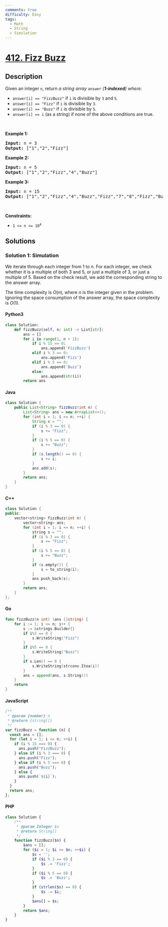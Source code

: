 ```yaml
---
comments: true
difficulty: Easy
tags:
  - Math
  - String
  - Simulation
---
```


<!-- problem:start -->

# [412. Fizz Buzz](https://leetcode.com/problems/fizz-buzz)


## Description

<!-- description:start -->

<p>Given an integer <code>n</code>, return <em>a string array </em><code>answer</code><em> (<strong>1-indexed</strong>) where</em>:</p>

<ul>
	<li><code>answer[i] == &quot;FizzBuzz&quot;</code> if <code>i</code> is divisible by <code>3</code> and <code>5</code>.</li>
	<li><code>answer[i] == &quot;Fizz&quot;</code> if <code>i</code> is divisible by <code>3</code>.</li>
	<li><code>answer[i] == &quot;Buzz&quot;</code> if <code>i</code> is divisible by <code>5</code>.</li>
	<li><code>answer[i] == i</code> (as a string) if none of the above conditions are true.</li>
</ul>

<p>&nbsp;</p>
<p><strong class="example">Example 1:</strong></p>
<pre><strong>Input:</strong> n = 3
<strong>Output:</strong> ["1","2","Fizz"]
</pre><p><strong class="example">Example 2:</strong></p>
<pre><strong>Input:</strong> n = 5
<strong>Output:</strong> ["1","2","Fizz","4","Buzz"]
</pre><p><strong class="example">Example 3:</strong></p>
<pre><strong>Input:</strong> n = 15
<strong>Output:</strong> ["1","2","Fizz","4","Buzz","Fizz","7","8","Fizz","Buzz","11","Fizz","13","14","FizzBuzz"]
</pre>
<p>&nbsp;</p>
<p><strong>Constraints:</strong></p>

<ul>
	<li><code>1 &lt;= n &lt;= 10<sup>4</sup></code></li>
</ul>

<!-- description:end -->

## Solutions

<!-- solution:start -->

### Solution 1: Simulation

We iterate through each integer from 1 to $n$. For each integer, we check whether it is a multiple of both 3 and 5, or just a multiple of 3, or just a multiple of 5. Based on the check result, we add the corresponding string to the answer array.

The time complexity is $O(n)$, where $n$ is the integer given in the problem. Ignoring the space consumption of the answer array, the space complexity is $O(1)$.

<!-- tabs:start -->

#### Python3

```python
class Solution:
    def fizzBuzz(self, n: int) -> List[str]:
        ans = []
        for i in range(1, n + 1):
            if i % 15 == 0:
                ans.append('FizzBuzz')
            elif i % 3 == 0:
                ans.append('Fizz')
            elif i % 5 == 0:
                ans.append('Buzz')
            else:
                ans.append(str(i))
        return ans
```

#### Java

```java
class Solution {
    public List<String> fizzBuzz(int n) {
        List<String> ans = new ArrayList<>();
        for (int i = 1; i <= n; ++i) {
            String s = "";
            if (i % 3 == 0) {
                s += "Fizz";
            }
            if (i % 5 == 0) {
                s += "Buzz";
            }
            if (s.length() == 0) {
                s += i;
            }
            ans.add(s);
        }
        return ans;
    }
}
```

#### C++

```cpp
class Solution {
public:
    vector<string> fizzBuzz(int n) {
        vector<string> ans;
        for (int i = 1; i <= n; ++i) {
            string s = "";
            if (i % 3 == 0) {
                s += "Fizz";
            }
            if (i % 5 == 0) {
                s += "Buzz";
            }
            if (s.empty()) {
                s = to_string(i);
            }
            ans.push_back(s);
        }
        return ans;
    }
};
```

#### Go

```go
func fizzBuzz(n int) (ans []string) {
	for i := 1; i <= n; i++ {
		s := &strings.Builder{}
		if i%3 == 0 {
			s.WriteString("Fizz")
		}
		if i%5 == 0 {
			s.WriteString("Buzz")
		}
		if s.Len() == 0 {
			s.WriteString(strconv.Itoa(i))
		}
		ans = append(ans, s.String())
	}
	return
}
```

#### JavaScript

```js
/**
 * @param {number} n
 * @return {string[]}
 */
var fizzBuzz = function (n) {
  const ans = [];
  for (let i = 1; i <= n; ++i) {
    if (i % 15 === 0) {
      ans.push("FizzBuzz");
    } else if (i % 3 === 0) {
      ans.push("Fizz");
    } else if (i % 5 === 0) {
      ans.push("Buzz");
    } else {
      ans.push(`${i}`);
    }
  }
  return ans;
};
```

#### PHP

```php
class Solution {
    /**
     * @param Integer $n
     * @return String[]
     */
    function fizzBuzz($n) {
        $ans = [];
        for ($i = 1; $i <= $n; ++$i) {
            $s = '';
            if ($i % 3 == 0) {
                $s .= 'Fizz';
            }
            if ($i % 5 == 0) {
                $s .= 'Buzz';
            }
            if (strlen($s) == 0) {
                $s .= $i;
            }
            $ans[] = $s;
        }
        return $ans;
    }
}
```

<!-- tabs:end -->

<!-- solution:end -->

<!-- problem:end -->

